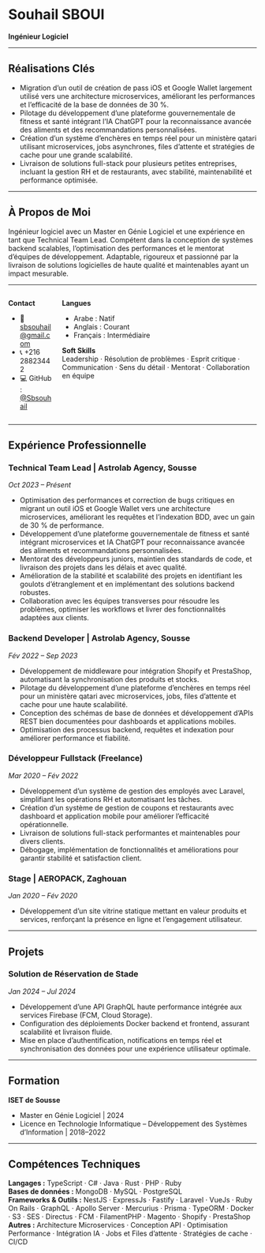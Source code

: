 # Souhail SBOUI

**Ingénieur Logiciel**

---

## Réalisations Clés

- Migration d’un outil de création de pass iOS et Google Wallet largement utilisé vers une architecture microservices, améliorant les performances et l’efficacité de la base de données de 30 %.
- Pilotage du développement d’une plateforme gouvernementale de fitness et santé intégrant l’IA ChatGPT pour la reconnaissance avancée des aliments et des recommandations personnalisées.
- Création d’un système d’enchères en temps réel pour un ministère qatari utilisant microservices, jobs asynchrones, files d’attente et stratégies de cache pour une grande scalabilité.
- Livraison de solutions full-stack pour plusieurs petites entreprises, incluant la gestion RH et de restaurants, avec stabilité, maintenabilité et performance optimisée.

---

## À Propos de Moi

Ingénieur logiciel avec un Master en Génie Logiciel et une expérience en tant que Technical Team Lead. Compétent dans la conception de systèmes backend scalables, l’optimisation des performances et le mentorat d’équipes de développement. Adaptable, rigoureux et passionné par la livraison de solutions logicielles de haute qualité et maintenables ayant un impact mesurable.

---

<div class="columns">
<div class="column">

**Contact**

- 📧 [sbsouhail@gmail.com](mailto:sbsouhail@gmail.com)
- 📞 +216 28823442
- 💻 GitHub : [@Sbsouhail](https://github.com/Sbsouhail)

</div>
<div class="column">

**Langues**

- Arabe : Natif
- Anglais : Courant
- Français : Intermédiaire

**Soft Skills**  
Leadership · Résolution de problèmes · Esprit critique · Communication · Sens du détail · Mentorat · Collaboration en équipe

</div>
</div>

---

## Expérience Professionnelle

### Technical Team Lead | Astrolab Agency, Sousse

_Oct 2023 – Présent_

- Optimisation des performances et correction de bugs critiques en migrant un outil iOS et Google Wallet vers une architecture microservices, améliorant les requêtes et l’indexation BDD, avec un gain de 30 % de performance.
- Développement d’une plateforme gouvernementale de fitness et santé intégrant microservices et IA ChatGPT pour reconnaissance avancée des aliments et recommandations personnalisées.
- Mentorat des développeurs juniors, maintien des standards de code, et livraison des projets dans les délais et avec qualité.
- Amélioration de la stabilité et scalabilité des projets en identifiant les goulots d’étranglement et en implémentant des solutions backend robustes.
- Collaboration avec les équipes transverses pour résoudre les problèmes, optimiser les workflows et livrer des fonctionnalités adaptées aux clients.

### Backend Developer | Astrolab Agency, Sousse

_Fév 2022 – Sep 2023_

- Développement de middleware pour intégration Shopify et PrestaShop, automatisant la synchronisation des produits et stocks.
- Pilotage du développement d’une plateforme d’enchères en temps réel pour un ministère qatari avec microservices, jobs, files d’attente et cache pour une haute scalabilité.
- Conception des schémas de base de données et développement d’APIs REST bien documentées pour dashboards et applications mobiles.
- Optimisation des processus backend, requêtes et indexation pour améliorer performance et fiabilité.

### Développeur Fullstack (Freelance)

_Mar 2020 – Fév 2022_

- Développement d’un système de gestion des employés avec Laravel, simplifiant les opérations RH et automatisant les tâches.
- Création d’un système de gestion de coupons et restaurants avec dashboard et application mobile pour améliorer l’efficacité opérationnelle.
- Livraison de solutions full-stack performantes et maintenables pour divers clients.
- Débogage, implémentation de fonctionnalités et améliorations pour garantir stabilité et satisfaction client.

### Stage | AEROPACK, Zaghouan

_Jan 2020 – Fév 2020_

- Développement d’un site vitrine statique mettant en valeur produits et services, renforçant la présence en ligne et l’engagement utilisateur.

---

## Projets

### Solution de Réservation de Stade

_Jan 2024 – Jul 2024_

- Développement d’une API GraphQL haute performance intégrée aux services Firebase (FCM, Cloud Storage).
- Configuration des déploiements Docker backend et frontend, assurant scalabilité et livraison fluide.
- Mise en place d’authentification, notifications en temps réel et synchronisation des données pour une expérience utilisateur optimale.

---

## Formation

**ISET de Sousse**

- Master en Génie Logiciel | 2024
- Licence en Technologie Informatique – Développement des Systèmes d’Information | 2018–2022

---

## Compétences Techniques

**Langages :** TypeScript · C# · Java · Rust · PHP · Ruby  
**Bases de données :** MongoDB · MySQL · PostgreSQL  
**Frameworks & Outils :** NestJS · ExpressJs · Fastify · Laravel · VueJs · Ruby On Rails · GraphQL · Apollo Server · Mercurius · Prisma · TypeORM · Docker · S3 · SES · Directus · FCM · FilamentPHP · Magento · Shopify · PrestaShop  
**Autres :** Architecture Microservices · Conception API · Optimisation Performance · Intégration IA · Jobs et Files d’attente · Stratégies de cache · CI/CD
